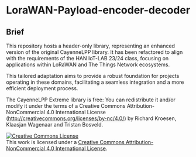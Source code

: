# LoraWAN-Payload-encoder-decoder

## Brief
This repository hosts a header-only library, representing an enhanced version of the original CayenneLPP library. It has been refactored to align with the requirements of the HAN IoT-LAB 23/24 class, focusing on applications within LoRaWAN and The Things Network ecosystems.

This tailored adaptation aims to provide a robust foundation for projects operating in these domains, facilitating a seamless integration and a more efficient deployment process. 

The CayenneLPP Extreme library is free: You can redistribute it and/or modify it under the terms of a Creative Commons Attribution-NonCommercial 4.0 International License (http://creativecommons.org/licenses/by-nc/4.0/) by Richard Kroesen, Klaasjan Wagenaar and Tristan Bosveld.

<a rel="license" href="http://creativecommons.org/licenses/by-nc/4.0/"><img alt="Creative Commons License" style="border-width:0" src="https://i.creativecommons.org/l/by-nc/4.0/88x31.png" /></a><br />This work is licensed under a <a rel="license" href="http://creativecommons.org/licenses/by-nc/4.0/">Creative Commons Attribution-NonCommercial 4.0 International License</a>.